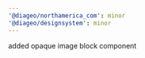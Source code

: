 ```yaml
---
'@diageo/northamerica_com': minor
'@diageo/designsystem': minor
---
```


added opaque image block component
